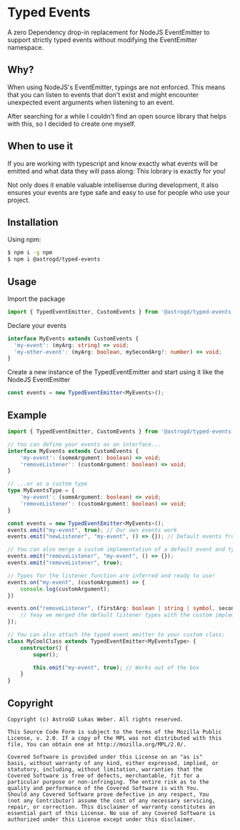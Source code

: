 # Typed Events
A zero Dependency drop-in replacement for NodeJS EventEmitter to support strictly typed events without modifying the EventEmitter namespace.

## Why?
When using NodeJS's EventEmitter, typings are not enforced. This means that you can listen to events that don't exist and might encounter unexpected event arguments when listening to an event.

After searching for a while I couldn't find an open source library that helps with this, so I decided to create one myself.

## When to use it
If you are working with typescript and know exactly what events will be emitted and what data they will pass along: This lobrary is exactly for you!

Not only does it enable valuable intellisense during development, it also ensures your events are type safe and easy to use for people who use your project.

## Installation
Using npm:
```bash
$ npm i -g npm
$ npm i @astrogd/typed-events
```

## Usage
Import the package
```typescript
import { TypedEventEmitter, CustomEvents } from '@astrogd/typed-events';
```

Declare your events
```typescript
interface MyEvents extends CustomEvents {
  'my-event': (myArg: string) => void;
  'my-other-event': (myArg: boolean, mySecondArg?: number) => void;
}
```

Create a new instance of the TypedEventEmitter and start using it like the NodeJS EventEmitter
```typescript
const events = new TypedEventEmitter<MyEvents>();
```

## Example
```typescript
import { TypedEventEmitter, CustomEvents } from '@astrogd/typed-events';

// You can define your events as an interface...
interface MyEvents extends CustomEvents {
    'my-event': (someArgument: boolean) => void;
    'removeListener': (customArgument: boolean) => void;
}

// ...or as a custom type
type MyEventsType = {
    'my-event': (someArgument: boolean) => void;
    'removeListener': (customArgument: boolean) => void;
}

const events = new TypedEventEmitter<MyEvents>();
events.emit("my-event", true); // Our own events work
events.emit("newListener", "my-event", () => {}); // Default events from NodeJS's EventEmitter are supported too!

// You can also merge a custom implementation of a default event and types will be supported
events.emit("removeListener", "my-event", () => {});
events.emit("removeListener", true);

// Types for the listener function are inferred and ready to use!
events.on("my-event", (customArgument) => {
    console.log(customArgument);
})

events.on("removeListener", (firstArg: boolean | string | symbol, secondArg?: Function) => {
    // Yeay we merged the default listener types with the custom implementation!
});

// You can also attach the typed event emitter to your custom class:
class MyCoolClass extends TypedEventEmitter<MyEventsType> {
    constructor() {
        super();

        this.emit("my-event", true); // Works out of the box
    }
}
```

## Copyright
```
Copyright (c) AstroGD Lukas Weber. All rights reserved.

This Source Code Form is subject to the terms of the Mozilla Public
License, v. 2.0. If a copy of the MPL was not distributed with this
file, You can obtain one at http://mozilla.org/MPL/2.0/.

Covered Software is provided under this License on an "as is"
basis, without warranty of any kind, either expressed, implied, or
statutory, including, without limitation, warranties that the
Covered Software is free of defects, merchantable, fit for a
particular purpose or non-infringing. The entire risk as to the
quality and performance of the Covered Software is with You.
Should any Covered Software prove defective in any respect, You
(not any Contributor) assume the cost of any necessary servicing,
repair, or correction. This disclaimer of warranty constitutes an
essential part of this License. No use of any Covered Software is
authorized under this License except under this disclaimer.
```